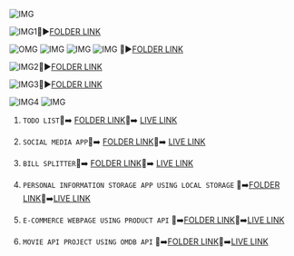 
![IMG](https://img.shields.io/badge/JAVASCRIPT%20REPOSITORY%20---%23ED1C24
)

![IMG1](https://img.shields.io/badge/JAVASCRIPT---%20IMPORTANT%20TOPICS%20---GREEN):file_folder::arrow_forward:[FOLDER LINK](https://github.com/kapilsarkar/ADVANCE-JAVASCRIPT/tree/main/ADVANCE%20JAVASCRIPT-CONCEPTS)

![OMG](https://img.shields.io/badge/JAVASCRIPT%20---?style=plastic&logoColor=RED
)  ![IMG](https://img.shields.io/badge/IMPORTANT%20---?style=plastic
) ![IMG](https://img.shields.io/badge/TOPICS%20---?style=plastic
) ![IMG](https://img.shields.io/badge/FOR%20REACT%20---?style=social
) :file_folder::arrow_forward:[FOLDER LINK](https://github.com/kapilsarkar/ADVANCE-JAVASCRIPT/tree/main/IMPORTANT%20%20JAVASCRIPT%20TOPICS%20FOR%20REACT)


![IMG2](https://img.shields.io/badge/JAVASCRIPT%20---REVISION%20---%20RED
):file_folder::arrow_forward:[FOLDER LINK](https://github.com/kapilsarkar/ADVANCE-JAVASCRIPT/tree/main/JAVA%20SCRIPT%20REVISION)


![IMG3](https://img.shields.io/badge/JAVSCRIPT%20---%20PROJECTS%20---
):file_folder::arrow_forward:[FOLDER LINK](https://github.com/kapilsarkar/ADVANCE-JAVASCRIPT/tree/main/JAVA%20SCRIPT%20PROJECTS)


![IMG4](https://img.shields.io/badge/IMPORTANT%20PROJECTS%20---%23FF5733
) ![IMG](https://img.shields.io/badge/VANILLA%20%20JAVASCRIPT%20---?style=social
)

1. `TODO LIST`:open_file_folder::arrow_right: [FOLDER LINK](https://github.com/kapilsarkar/ADVANCE-JAVASCRIPT/tree/main/JAVA%20SCRIPT%20PROJECTS/TO%20DO%20LIST):red_circle::arrow_right:  [LIVE LINK](https://todoappkapil.netlify.app/)

1. `SOCIAL MEDIA APP`:open_file_folder::arrow_right: [FOLDER LINK](https://github.com/kapilsarkar/ADVANCE-JAVASCRIPT/tree/main/JAVA%20SCRIPT%20PROJECTS/SOCIAL%20MEDIA):red_circle::arrow_right: [LIVE LINK](https://socialmedappiakapil.netlify.app/)

1. `BILL SPLITTER`:open_file_folder::arrow_right: [FOLDER LINK](https://github.com/kapilsarkar/ADVANCE-JAVASCRIPT/tree/main/JAVA%20SCRIPT%20PROJECTS/BILL%20SPLITTER):red_circle::arrow_right: [LIVE LINK](https://billsplitterkapil.netlify.app/)



1. `PERSONAL INFORMATION STORAGE APP USING LOCAL STORAGE` :open_file_folder::arrow_right:[FOLDER LINK](https://github.com/kapilsarkar/ADVANCE-JAVASCRIPT/tree/main/JAVA%20SCRIPT%20PROJECTS/PERSONAL%20INFORMATION%20STORE):red_circle::arrow_right:[LIVE LINK](https://perstoreappkapil.netlify.app/)

1. `E-COMMERCE WEBPAGE USING PRODUCT API` :open_file_folder::arrow_right:[FOLDER LINK](https://github.com/kapilsarkar/ADVANCE-JAVASCRIPT/tree/main/JAVA%20SCRIPT%20PROJECTS/PRODUCT%20API%20PROJECT):red_circle::arrow_right:[LIVE LINK](https://productapikapilsarkar.netlify.app/)



1. `MOVIE API PROJECT USING OMDB API` :open_file_folder::arrow_right:[FOLDER LINK](https://github.com/kapilsarkar/ADVANCE-JAVASCRIPT/tree/main/JAVA%20SCRIPT%20PROJECTS/MOVIE%20API):red_circle::arrow_right:[LIVE LINK](https://kapilmovieproject.netlify.app/)
